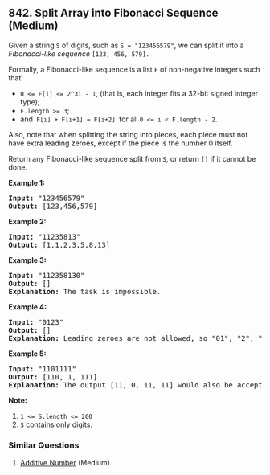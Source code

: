 <!--|This file generated by command(leetcode description); DO NOT EDIT.    |-->
<!--+----------------------------------------------------------------------+-->
<!--|@author    Openset <openset.wang@gmail.com>                           |-->
<!--|@link      https://github.com/openset                                 |-->
<!--|@home      https://github.com/openset/leetcode                        |-->
<!--+----------------------------------------------------------------------+-->

## 842. Split Array into Fibonacci Sequence (Medium)

<p>Given a string <code>S</code>&nbsp;of digits, such as <code>S = &quot;123456579&quot;</code>, we can split it into a <em>Fibonacci-like sequence</em>&nbsp;<code>[123, 456, 579].</code></p>

<p>Formally, a Fibonacci-like sequence is a list&nbsp;<code>F</code> of non-negative integers such that:</p>

<ul>
	<li><code>0 &lt;= F[i] &lt;= 2^31 - 1</code>, (that is,&nbsp;each integer fits a 32-bit signed integer type);</li>
	<li><code>F.length &gt;= 3</code>;</li>
	<li>and<code> F[i] + F[i+1] = F[i+2] </code>for all <code>0 &lt;= i &lt; F.length - 2</code>.</li>
</ul>

<p>Also, note that when splitting the string into pieces, each piece must not have extra leading zeroes, except if the piece is the number 0 itself.</p>

<p>Return any Fibonacci-like sequence split from <code>S</code>, or return <code>[]</code> if it cannot be done.</p>

<p><strong>Example 1:</strong></p>

<pre>
<strong>Input: </strong>&quot;123456579&quot;
<strong>Output: </strong>[123,456,579]
</pre>

<p><strong>Example 2:</strong></p>

<pre>
<strong>Input: </strong>&quot;11235813&quot;
<strong>Output: </strong>[1,1,2,3,5,8,13]
</pre>

<p><strong>Example 3:</strong></p>

<pre>
<strong>Input: </strong>&quot;112358130&quot;
<strong>Output: </strong>[]
<strong>Explanation: </strong>The task is impossible.
</pre>

<p><strong>Example 4:</strong></p>

<pre>
<strong>Input: </strong>&quot;0123&quot;
<strong>Output: </strong>[]
<strong>Explanation: </strong>Leading zeroes are not allowed, so &quot;01&quot;, &quot;2&quot;, &quot;3&quot; is not valid.
</pre>

<p><strong>Example 5:</strong></p>

<pre>
<strong>Input: </strong>&quot;1101111&quot;
<strong>Output: </strong>[110, 1, 111]
<strong>Explanation: </strong>The output [11, 0, 11, 11] would also be accepted.
</pre>

<p><strong>Note: </strong></p>

<ol>
	<li><code>1 &lt;= S.length&nbsp;&lt;= 200</code></li>
	<li><code>S</code> contains only digits.</li>
</ol>


### Similar Questions
  1. [Additive Number](https://github.com/openset/leetcode/tree/master/solution/additive-number) (Medium)
